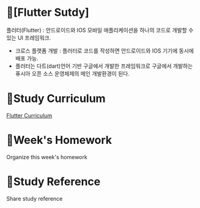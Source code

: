 # 📕[Flutter Sutdy]
플러터(Flutter) : 안드로이드와 IOS 모바일 애플리케이션을 하나의 코드로 개발할 수 있는 UI 프레임워크.
- 크로스 플랫폼 개발 : 플러터로 코드를 작성하면 안드로이드와 IOS 기기에 동시에 배포 가능.
- 플러터는 다트(dart)언어 기반 구글에서 개발한 프레임워크로 구글에서 개발하는 퓨시아 오픈 소스 운영체제의 메인 개발환경이 된다.

# 📝Study Curriculum
[Flutter Curriculum](https://coalery.notion.site/6416d66467964edfba70c447be8487f4#c03b0430fac84f48b9547d0e22fca970)

# 📅Week's Homework
Organize this week's homework

# 📑Study Reference
Share study reference


